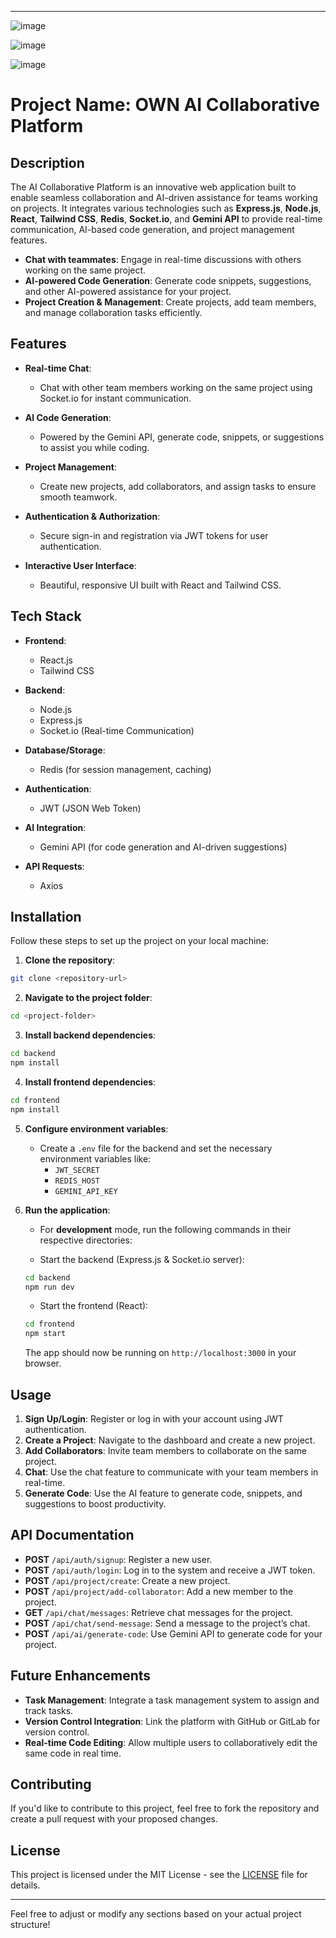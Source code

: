 
---

![image](https://github.com/user-attachments/assets/a0e72386-9893-41de-a944-5cb34c7c0c78)

![image](https://github.com/user-attachments/assets/d27a1372-d372-4892-89ba-893024c06385)

![image](https://github.com/user-attachments/assets/714c4570-2ac1-4852-aed4-16f421cd56b5)


# Project Name: OWN AI Collaborative Platform

## Description

The AI Collaborative Platform is an innovative web application built to enable seamless collaboration and AI-driven assistance for teams working on projects. It integrates various technologies such as **Express.js**, **Node.js**, **React**, **Tailwind CSS**, **Redis**, **Socket.io**, and **Gemini API** to provide real-time communication, AI-based code generation, and project management features.

- **Chat with teammates**: Engage in real-time discussions with others working on the same project.
- **AI-powered Code Generation**: Generate code snippets, suggestions, and other AI-powered assistance for your project.
- **Project Creation & Management**: Create projects, add team members, and manage collaboration tasks efficiently.

## Features

- **Real-time Chat**: 
  - Chat with other team members working on the same project using Socket.io for instant communication.
  
- **AI Code Generation**: 
  - Powered by the Gemini API, generate code, snippets, or suggestions to assist you while coding.

- **Project Management**:
  - Create new projects, add collaborators, and assign tasks to ensure smooth teamwork.

- **Authentication & Authorization**:
  - Secure sign-in and registration via JWT tokens for user authentication.
  
- **Interactive User Interface**:
  - Beautiful, responsive UI built with React and Tailwind CSS.

## Tech Stack

- **Frontend**: 
  - React.js
  - Tailwind CSS

- **Backend**: 
  - Node.js
  - Express.js
  - Socket.io (Real-time Communication)

- **Database/Storage**: 
  - Redis (for session management, caching)

- **Authentication**: 
  - JWT (JSON Web Token)

- **AI Integration**: 
  - Gemini API (for code generation and AI-driven suggestions)

- **API Requests**: 
  - Axios

## Installation

Follow these steps to set up the project on your local machine:

1. **Clone the repository**:

```bash
git clone <repository-url>
```

2. **Navigate to the project folder**:

```bash
cd <project-folder>
```

3. **Install backend dependencies**:

```bash
cd backend
npm install
```

4. **Install frontend dependencies**:

```bash
cd frontend
npm install
```

5. **Configure environment variables**:
   - Create a `.env` file for the backend and set the necessary environment variables like:
     - `JWT_SECRET`
     - `REDIS_HOST`
     - `GEMINI_API_KEY`
   
6. **Run the application**:

   - For **development** mode, run the following commands in their respective directories:

   - Start the backend (Express.js & Socket.io server):

   ```bash
   cd backend
   npm run dev
   ```

   - Start the frontend (React):

   ```bash
   cd frontend
   npm start
   ```

   The app should now be running on `http://localhost:3000` in your browser.

## Usage

1. **Sign Up/Login**: Register or log in with your account using JWT authentication.
2. **Create a Project**: Navigate to the dashboard and create a new project.
3. **Add Collaborators**: Invite team members to collaborate on the same project.
4. **Chat**: Use the chat feature to communicate with your team members in real-time.
5. **Generate Code**: Use the AI feature to generate code, snippets, and suggestions to boost productivity.

## API Documentation

- **POST** `/api/auth/signup`: Register a new user.
- **POST** `/api/auth/login`: Log in to the system and receive a JWT token.
- **POST** `/api/project/create`: Create a new project.
- **POST** `/api/project/add-collaborator`: Add a new member to the project.
- **GET** `/api/chat/messages`: Retrieve chat messages for the project.
- **POST** `/api/chat/send-message`: Send a message to the project’s chat.
- **POST** `/api/ai/generate-code`: Use Gemini API to generate code for your project.

## Future Enhancements

- **Task Management**: Integrate a task management system to assign and track tasks.
- **Version Control Integration**: Link the platform with GitHub or GitLab for version control.
- **Real-time Code Editing**: Allow multiple users to collaboratively edit the same code in real time.

## Contributing

If you'd like to contribute to this project, feel free to fork the repository and create a pull request with your proposed changes.

## License

This project is licensed under the MIT License - see the [LICENSE](LICENSE) file for details.

---

Feel free to adjust or modify any sections based on your actual project structure!
